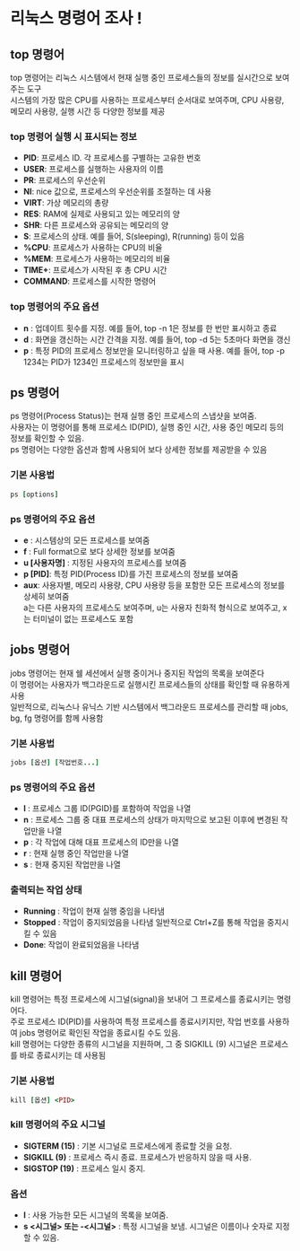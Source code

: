 # 리눅스 명령어 조사 !

## top 명령어
top 명령어는 리눅스 시스템에서 현재 실행 중인 프로세스들의 정보를 실시간으로 보여주는 도구<br>
시스템의 가장 많은 CPU를 사용하는 프로세스부터 순서대로 보여주며, CPU 사용량, 메모리 사용량, 실행 시간 등 다양한 정보를 제공

### top 명령어 실행 시 표시되는 정보
- **PID**: 프로세스 ID. 각 프로세스를 구별하는 고유한 번호
- **USER**: 프로세스를 실행하는 사용자의 이름
- **PR**: 프로세스의 우선순위
- **NI**: nice 값으로, 프로세스의 우선순위를 조절하는 데 사용
- **VIRT**: 가상 메모리의 총량
- **RES**: RAM에 실제로 사용되고 있는 메모리의 양
- **SHR**: 다른 프로세스와 공유되는 메모리의 양
- **S**: 프로세스의 상태. 예를 들어, S(sleeping), R(running) 등이 있음
- **%CPU**: 프로세스가 사용하는 CPU의 비율
- **%MEM**: 프로세스가 사용하는 메모리의 비율
- **TIME+**: 프로세스가 시작된 후 총 CPU 시간
- **COMMAND**: 프로세스를 시작한 명령어


### top 명령어의 주요 옵션
- **n** : 업데이트 횟수를 지정. 예를 들어, top -n 1은 정보를 한 번만 표시하고 종료
- **d** : 화면을 갱신하는 시간 간격을 지정. 예를 들어, top -d 5는 5초마다 화면을 갱신
- **p** : 특정 PID의 프로세스 정보만을 모니터링하고 싶을 때 사용. 예를 들어, top -p 1234는 PID가 1234인 프로세스의 정보만을 표시


## ps 명령어
ps 명령어(Process Status)는 현재 실행 중인 프로세스의 스냅샷을 보여줌.<br>
사용자는 이 명령어를 통해 프로세스 ID(PID), 실행 중인 시간, 사용 중인 메모리 등의 정보를 확인할 수 있음.<br> 
ps 명령어는 다양한 옵션과 함께 사용되어 보다 상세한 정보를 제공받을 수 있음

### 기본 사용법
```ruby
ps [options]
```

### ps 명령어의 주요 옵션 
- **e** : 시스템상의 모든 프로세스를 보여줌
- **f** : Full format으로 보다 상세한 정보를 보여줌
- **u [사용자명]** : 지정된 사용자의 프로세스를 보여줌
- **p [PID]**: 특정 PID(Process ID)를 가진 프로세스의 정보를 보여줌
- **aux**: 사용자별, 메모리 사용량, CPU 사용량 등을 포함한 모든 프로세스의 정보를 상세히 보여줌<br>
  a는 다른 사용자의 프로세스도 보여주며, u는 사용자 친화적 형식으로 보여주고, x는 터미널이 없는 프로세스도 포함


## jobs 명령어
jobs 명령어는 현재 쉘 세션에서 실행 중이거나 중지된 작업의 목록을 보여준다<br> 
이 명령어는 사용자가 백그라운드로 실행시킨 프로세스들의 상태를 확인할 때 유용하게 사용<br> 
일반적으로, 리눅스나 유닉스 기반 시스템에서 백그라운드 프로세스를 관리할 때 jobs, bg, fg 명령어를 함께 사용함<br>

### 기본 사용법
```ruby
jobs [옵션] [작업번호...]
```

### ps 명령어의 주요 옵션 
- **l** : 프로세스 그룹 ID(PGID)를 포함하여 작업을 나열
- **n** : 프로세스 그룹 중 대표 프로세스의 상태가 마지막으로 보고된 이후에 변경된 작업만을 나열
- **p** : 각 작업에 대해 대표 프로세스의 ID만을 나열
- **r** : 현재 실행 중인 작업만을 나열
- **s** : 현재 중지된 작업만을 나열


### 출력되는 작업 상태
- **Running** : 작업이 현재 실행 중임을 나타냄
- **Stopped** : 작업이 중지되었음을 나타냄 일반적으로 Ctrl+Z를 통해 작업을 중지시킬 수 있음
- **Done**: 작업이 완료되었음을 나타냄


##  kill 명령어
kill 명령어는 특정 프로세스에 시그널(signal)을 보내어 그 프로세스를 종료시키는 명령어다. <br>
주로 프로세스 ID(PID)를 사용하여 특정 프로세스를 종료시키지만, 작업 번호를 사용하여 jobs 명령어로 확인된 작업을 종료시킬 수도 있음. <br> 
kill 명령어는 다양한 종류의 시그널을 지원하며, 그 중 SIGKILL (9) 시그널은 프로세스를 바로 종료시키는 데 사용됨 

### 기본 사용법
```ruby
kill [옵션] <PID>
```

### kill 명령어의 주요 시그널
- **SIGTERM (15)** : 기본 시그널로 프로세스에게 종료할 것을 요청. 
- **SIGKILL (9)** : 프로세스 즉시 종료. 프로세스가 반응하지 않을 때 사용.
- **SIGSTOP (19)** : 프로세스 일시 중지.

### 옵션
- **l** : 사용 가능한 모든 시그널의 목록을 보여줌.
- **s <시그널> 또는 -<시그널>** : 특정 시그널을 보냄. 시그널은 이름이나 숫자로 지정할 수 있음.
